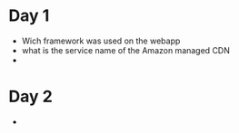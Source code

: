 # Day 1
- Wich framework was used on the webapp
- what is the service name of the Amazon managed CDN
- 



# Day 2
- 